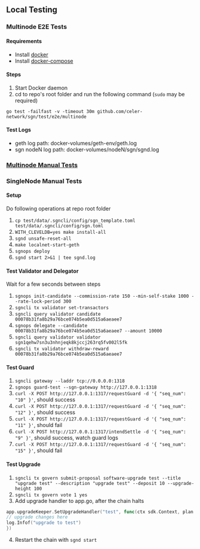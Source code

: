 ## Local Testing

### Multinode E2E Tests

#### Requirements

- Install [docker](https://docs.docker.com/install/)
- Install [docker-compose](https://docs.docker.com/compose/install/)

#### Steps

1. Start Docker daemon
2. cd to repo's root folder and run the following command (`sudo` may be required)

```shellscript
go test -failfast -v -timeout 30m github.com/celer-network/sgn/test/e2e/multinode
```

#### Test Logs

- geth log path: docker-volumes/geth-env/geth.log
- sgn nodeN log path: docker-volumes/nodeN/sgn/sgnd.log

### [Multinode Manual Tests](./e2e/manual/README.md)

### SingleNode Manual Tests

#### Setup

Do following operations at repo root folder
1. `cp test/data/.sgncli/config/sgn_template.toml test/data/.sgncli/config/sgn.toml`
2. `WITH_CLEVELDB=yes make install-all`
3. `sgnd unsafe-reset-all`
4. `make localnet-start-geth`
5. `sgnops deploy`
6. `sgnd start 2>&1 | tee sgnd.log`

#### Test Validator and Delegator

Wait for a few seconds between steps
1. `sgnops init-candidate --commission-rate 150 --min-self-stake 1000 --rate-lock-period 300`
2. `sgncli tx validator set-transactors`
3. `sgncli query validator candidate 00078b31fa8b29a76bce074b5ea0d515a6aeaee7`
4. `sgnops delegate --candidate 00078b31fa8b29a76bce074b5ea0d515a6aeaee7 --amount 10000`
5. `sgncli query validator validator sgn1qehw7sn3u3nhnjeqk8kjccj263rq5fv002l5fk`
6. `sgncli tx validator withdraw-reward 00078b31fa8b29a76bce074b5ea0d515a6aeaee7`

#### Test Guard

1. `sgncli gateway --laddr tcp://0.0.0.0:1318`
2. `sgnops guard-test --sgn-gateway http://127.0.0.1:1318`
3. `curl -X POST http://127.0.0.1:1317/requestGuard -d '{ "seq_num": "10" }'`, should success
3. `curl -X POST http://127.0.0.1:1317/requestGuard -d '{ "seq_num": "12" }'`, should success
4. `curl -X POST http://127.0.0.1:1317/requestGuard -d '{ "seq_num": "11" }'`, should fail
4. `curl -X POST http://127.0.0.1:1317/intendSettle -d '{ "seq_num": "9" }'`, should success, watch guard logs
5. `curl -X POST http://127.0.0.1:1317/requestGuard -d '{ "seq_num": "15" }'`, should fail

#### Test Upgrade

1. `sgncli tx govern submit-proposal software-upgrade test --title "upgrade test" --description "upgrade test" --deposit 10 --upgrade-height 100`
2. `sgncli tx govern vote 1 yes`
3. Add upgrade handler to app.go, after the chain halts

```go
app.upgradeKeeper.SetUpgradeHandler("test", func(ctx sdk.Context, plan upgrade.Plan) {
// upgrade changes here
log.Infof("upgrade to test")
})
```

4. Restart the chain with `sgnd start`